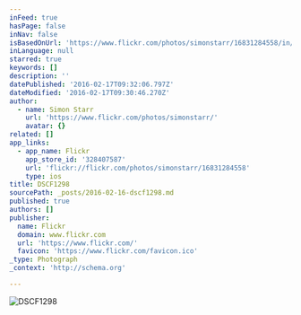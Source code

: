 ```yaml
---
inFeed: true
hasPage: false
inNav: false
isBasedOnUrl: 'https://www.flickr.com/photos/simonstarr/16831284558/in/album-72157651314895520/'
inLanguage: null
starred: true
keywords: []
description: ''
datePublished: '2016-02-17T09:32:06.797Z'
dateModified: '2016-02-17T09:30:46.270Z'
author:
  - name: Simon Starr
    url: 'https://www.flickr.com/photos/simonstarr/'
    avatar: {}
related: []
app_links:
  - app_name: Flickr
    app_store_id: '328407587'
    url: 'flickr://flickr.com/photos/simonstarr/16831284558'
    type: ios
title: DSCF1298
sourcePath: _posts/2016-02-16-dscf1298.md
published: true
authors: []
publisher:
  name: Flickr
  domain: www.flickr.com
  url: 'https://www.flickr.com/'
  favicon: 'https://www.flickr.com/favicon.ico'
_type: Photograph
_context: 'http://schema.org'

---
```

![DSCF1298](https://s3-us-west-2.amazonaws.com/the-grid-img/p/a075e17ec04dfa389b323283e0373d75097cc67f.jpg)